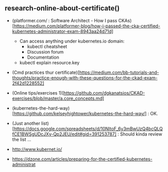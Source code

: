 ## research-online-about-certificate()

- (platformer.com/ : Software Architect - How I pass CKAs)[https://medium.com/platformer-blog/how-i-passed-the-cka-certified-kubernetes-administrator-exam-8943aa24d71d]
  - Can access anything under kubernetes.io domain:
    - kubectl cheatsheet
    - Discussion forum
    - Documentation
  - kubectl explain resource.key

- (Cmd practices thur certificate)[https://medium.com/bb-tutorials-and-thoughts/practice-enough-with-these-questions-for-the-ckad-exam-2f42d1228552]

- (Online tips/exercises 1)[https://github.com/dgkanatsios/CKAD-exercises/blob/master/a.core_concepts.md]

- (kubernetes-the-hard-way)[https://github.com/kelseyhightower/kubernetes-the-hard-way/] : OK.

- (Just another list)[https://docs.google.com/spreadsheets/d/10NltoF_6y3mBwUzQ4bcQLQfCE1BWSgUDcJXy-Qp2JEU/edit#gid=391253787] : Should kinda review the list ...

- http://www.kubernet.io/
- https://dzone.com/articles/preparing-for-the-certified-kubernetes-administrat
